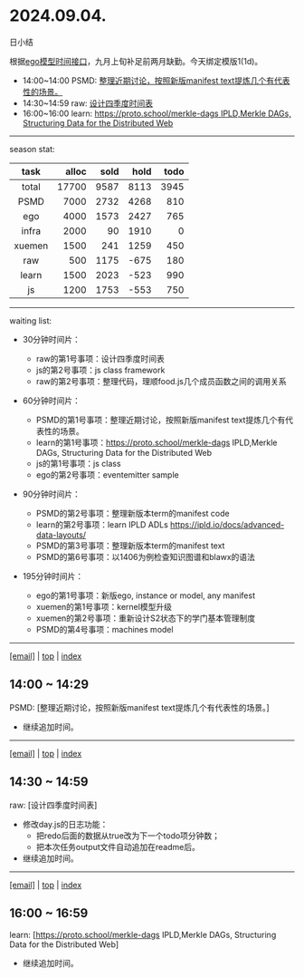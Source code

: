 # 2024.09.04.
日小结

<a id="top"></a>
根据[ego模型时间接口](https://gitee.com/hyg/blog/blob/master/timeflow.md)，九月上旬补足前两月缺勤。今天绑定模版1(1d)。

<a id="index"></a>
- 14:00~14:00	PSMD: [整理近期讨论，按照新版manifest text提炼几个有代表性的场景。](#20240904140000)
- 14:30~14:59	raw: [设计四季度时间表](#20240904143000)
- 16:00~16:00	learn: [https://proto.school/merkle-dags IPLD,Merkle DAGs, Structuring Data for the Distributed Web](#20240904160000)

---
season stat:

| task | alloc | sold | hold | todo |
| :---: | ---: | ---: | ---: | ---: |
| total | 17700 | 9587 | 8113 | 3945 |
| PSMD | 7000 | 2732 | 4268 | 810 |
| ego | 4000 | 1573 | 2427 | 765 |
| infra | 2000 | 90 | 1910 | 0 |
| xuemen | 1500 | 241 | 1259 | 450 |
| raw | 500 | 1175 | -675 | 180 |
| learn | 1500 | 2023 | -523 | 990 |
| js | 1200 | 1753 | -553 | 750 |

---
waiting list:


- 30分钟时间片：
  - raw的第1号事项：设计四季度时间表
  - js的第2号事项：js class framework
  - raw的第2号事项：整理代码，理顺food.js几个成员函数之间的调用关系

- 60分钟时间片：
  - PSMD的第1号事项：整理近期讨论，按照新版manifest text提炼几个有代表性的场景。
  - learn的第1号事项：https://proto.school/merkle-dags IPLD,Merkle DAGs, Structuring Data for the Distributed Web
  - js的第1号事项：js class
  - ego的第2号事项：eventemitter sample

- 90分钟时间片：
  - PSMD的第2号事项：整理新版本term的manifest code
  - learn的第2号事项：learn IPLD ADLs https://ipld.io/docs/advanced-data-layouts/
  - PSMD的第3号事项：整理新版本term的manifest text
  - PSMD的第6号事项：以1406为例检查知识图谱和blawx的语法

- 195分钟时间片：
  - ego的第1号事项：新版ego, instance or model, any manifest
  - xuemen的第1号事项：kernel模型升级
  - xuemen的第2号事项：重新设计S2状态下的学门基本管理制度
  - PSMD的第4号事项：machines model

---
<a href="mailto:huangyg@mars22.com?subject=关于2024.09.04.[整理近期讨论，按照新版manifest text提炼几个有代表性的场景。]任务&body=日期: 2024.09.04.%0D%0A序号: 5%0D%0A手稿:../../draft/2024/09/20240904140000.md%0D%0A---请勿修改邮件主题及以上内容 从下一行开始写您的想法---%0D%0A">[email]</a> | [top](#top) | [index](#index)
<a id="20240904140000"></a>
## 14:00 ~ 14:29
PSMD: [整理近期讨论，按照新版manifest text提炼几个有代表性的场景。]

- 继续追加时间。

---
<a href="mailto:huangyg@mars22.com?subject=关于2024.09.04.[设计四季度时间表]任务&body=日期: 2024.09.04.%0D%0A序号: 6%0D%0A手稿:../../draft/2024/09/20240904143000.md%0D%0A---请勿修改邮件主题及以上内容 从下一行开始写您的想法---%0D%0A">[email]</a> | [top](#top) | [index](#index)
<a id="20240904143000"></a>
## 14:30 ~ 14:59
raw: [设计四季度时间表]

- 修改day.js的日志功能：
    - 把redo后面的数据从true改为下一个todo项分钟数；
    - 把本次任务output文件自动追加在readme后。
- 继续追加时间。

---
<a href="mailto:huangyg@mars22.com?subject=关于2024.09.04.[https://proto.school/merkle-dags IPLD,Merkle DAGs, Structuring Data for the Distributed Web]任务&body=日期: 2024.09.04.%0D%0A序号: 8%0D%0A手稿:../../draft/2024/09/20240904160000.md%0D%0A---请勿修改邮件主题及以上内容 从下一行开始写您的想法---%0D%0A">[email]</a> | [top](#top) | [index](#index)
<a id="20240904160000"></a>
## 16:00 ~ 16:59
learn: [https://proto.school/merkle-dags IPLD,Merkle DAGs, Structuring Data for the Distributed Web]

- 继续追加时间。
